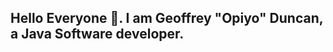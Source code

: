 ## Hello Everyone 👋. I am Geoffrey "Opiyo" Duncan, a Java Software developer.

<!--
I have been in the Software industry for 6+ years. Transforming FinTech & Telecom with Scalable Backend Solutions | Software Engineer Expert in Java, Cloud Integration & CI/CD Optimization leveraging ✨ _Java_ ✨ and ✨ _Golang_ ✨.

- 🔭 I’m currently working on Serverless to deploy Go APIs
- 🌱 I’m currently learning & expertising in System Design.
- 👯 I’m looking to collaborate on Java and Golang Projects.
- 🤔 I’m looking for help with US corporate culture.
- 💬 Ask me about how to scale from zero to millions of users.
- 📫 How to reach me: Check the Connect with me section.
- 😄 Pronouns: He/Him
- ⚡ Fun fact: Performance cars
-->
